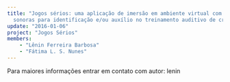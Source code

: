```yaml
---
title: "Jogos sérios: uma aplicação de imersão em ambiente virtual com propriedades
  sonoras para identificação e/ou auxílio no treinamento auditivo de crianças"
update: "2016-01-06"
project: "Jogos Sérios"
members:
    - "Lênin Ferreira Barbosa"
    - "Fátima L. S. Nunes"
---
```

Para maiores informações entrar em contato com autor: lenin
